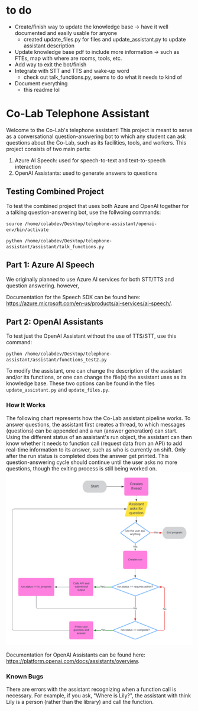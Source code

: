 # to do
* Create/finish way to update the knowledge base -> have it well documented and easily usable for anyone 
    * created update_files.py for files and update_assistant.py to update assistant description
* Update knowledge base pdf to include more information -> such as FTEs, map with where are rooms, tools, etc. 
* Add way to exit the bot/finish 
* Integrate with STT and TTS and wake-up word 
    * check out talk_functions.py, seems to do what it needs to kind of 
* Document everything 
    * this readme lol


# Co-Lab Telephone Assistant
Welcome to the Co-Lab's telephone assistant! This project is meant to serve as a conversational question-answering bot to which any student can ask questions about the Co-Lab, such as its facilities, tools, and workers. This project consists of two main parts:
1. Azure AI Speech: used for speech-to-text and text-to-speech interaction
2. OpenAI Assistants: used to generate answers to questions

## Testing Combined Project
To test the combined project that uses both Azure and OpenAI together for a talking question-answering bot, use the follwoing commands:

```
source /home/colabdev/Desktop/telephone-assistant/openai-env/bin/activate
```

```
python /home/colabdev/Desktop/telephone-assistant/assistant/talk_functions.py
```

## Part 1: Azure AI Speech
We originally planned to use Azure AI services for both STT/TTS and question answering. however, 

Documentation for the Speech SDK can be found here: https://azure.microsoft.com/en-us/products/ai-services/ai-speech/. 

## Part 2: OpenAI Assistants 
To test just the OpenAI Assistant without the use of TTS/STT, use this command: 
```
python /home/colabdev/Desktop/telephone-assistant/assistant/functions_test2.py
```
To modify the assistant, one can change the description of the assistant and/or its functions, or one can change the file(s) the assistant uses as its knowledge base. These two options can be found in the files `update_assistant.py` and `update_files.py`.

<!-- ![Flowchart for the Run object lifecycle](image.png) -->
### How It Works
The following chart represents how the Co-Lab assistant pipeline works. To answer questions, the assistant first creates a thread, to which messages (questions) can be appended and a run (answer generation) can start. Using the different status of an assistant's run object, the assistant can then know whether it needs to function call (request data from an API) to add real-time information to its answer, such as who is currently on shift. Only after the run status is completed does the answer get printed. This question-answering cycle should continue until the user asks no more questions, though the exiting process is still being worked on.
![Program flowchart](./assistant/media/Assistant%20flowchart.png)

Documentation for OpenAI Assistants can be found here: https://platform.openai.com/docs/assistants/overview. 

### Known Bugs 
There are errors with the assistant recognizing when a function call is necessary. For example, if you ask, "Where is Lily?", the assistant with think Lily is a person (rather than the library) and call the function. 